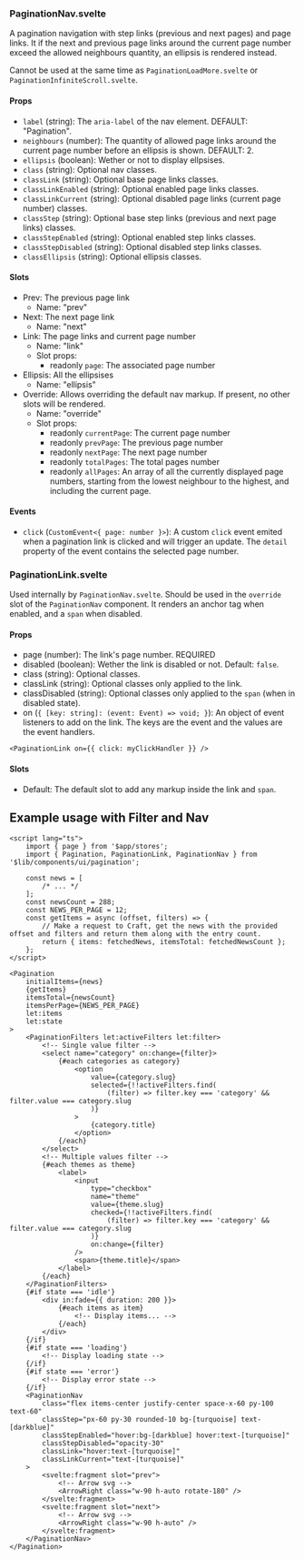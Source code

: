### PaginationNav.svelte

A pagination navigation with step links (previous and next pages) and page links. It if the next and
previous page links around the current page number exceed the allowed neighbours quantity, an
ellipsis is rendered instead.

Cannot be used at the same time as `PaginationLoadMore.svelte` or `PaginationInfiniteScroll.svelte`.

#### Props

-   `label` (string): The `aria-label` of the nav element. DEFAULT: "Pagination".
-   `neighbours` (number): The quantity of allowed page links around the current page number before
    an ellipsis is shown. DEFAULT: 2.
-   `ellipsis` (boolean): Wether or not to display ellpsises.
-   `class` (string): Optional nav classes.
-   `classLink` (string): Optional base page links classes.
-   `classLinkEnabled` (string): Optional enabled page links classes.
-   `classLinkCurrent` (string): Optional disabled page links (current page number) classes.
-   `classStep` (string): Optional base step links (previous and next page links) classes.
-   `classStepEnabled` (string): Optional enabled step links classes.
-   `classStepDisabled` (string): Optional disabled step links classes.
-   `classEllipsis` (string): Optional ellipsis classes.

#### Slots

-   Prev: The previous page link
    -   Name: "prev"
-   Next: The next page link
    -   Name: "next"
-   Link: The page links and current page number
    -   Name: "link"
    -   Slot props:
        -   readonly `page`: The associated page number
-   Ellipsis: All the ellipsises
    -   Name: "ellipsis"
-   Override: Allows overriding the default nav markup. If present, no other slots will be rendered.
    -   Name: "override"
    -   Slot props:
        -   readonly `currentPage`: The current page number
        -   readonly `prevPage`: The previous page number
        -   readonly `nextPage`: The next page number
        -   readonly `totalPages`: The total pages number
        -   readonly `allPages`: An array of all the currently displayed page numbers, starting from
            the lowest neighbour to the highest, and including the current page.

#### Events

-   `click` (`CustomEvent<{ page: number }>`): A custom `click` event emited when a pagination link
    is clicked and will trigger an update. The `detail` property of the event contains the selected
    page number.

### PaginationLink.svelte

Used internally by `PaginationNav.svelte`. Should be used in the `override` slot of the
`PaginationNav` component. It renders an anchor tag when enabled, and a `span` when disabled.

#### Props

-   page (number): The link's page number. REQUIRED
-   disabled (boolean): Wether the link is disabled or not. Default: `false`.
-   class (string): Optional classes.
-   classLink (string): Optional classes only applied to the link.
-   classDisabled (string): Optional classes only applied to the `span` (when in disabled state).
-   on (`{ [key: string]: (event: Event) => void; }`): An object of event listeners to add on the
    link. The keys are the event and the values are the event handlers.

```svelte
<PaginationLink on={{ click: myClickHandler }} />
```

#### Slots

-   Default: The default slot to add any markup inside the link and `span`.

## Example usage with Filter and Nav

```svelte
<script lang="ts">
	import { page } from '$app/stores';
	import { Pagination, PaginationLink, PaginationNav } from '$lib/components/ui/pagination';

	const news = [
		/* ... */
	];
	const newsCount = 288;
	const NEWS_PER_PAGE = 12;
	const getItems = async (offset, filters) => {
		// Make a request to Craft, get the news with the provided offset and filters and return them along with the entry count.
		return { items: fetchedNews, itemsTotal: fetchedNewsCount };
	};
</script>

<Pagination
	initialItems={news}
	{getItems}
	itemsTotal={newsCount}
	itemsPerPage={NEWS_PER_PAGE}
	let:items
	let:state
>
	<PaginationFilters let:activeFilters let:filter>
		<!-- Single value filter -->
		<select name="category" on:change={filter}>
			{#each categories as category}
				<option
					value={category.slug}
					selected={!!activeFilters.find(
						(filter) => filter.key === 'category' && filter.value === category.slug
					)}
				>
					{category.title}
				</option>
			{/each}
		</select>
		<!-- Multiple values filter -->
		{#each themes as theme}
			<label>
				<input
					type="checkbox"
					name="theme"
					value={theme.slug}
					checked={!!activeFilters.find(
						(filter) => filter.key === 'category' && filter.value === category.slug
					)}
					on:change={filter}
				/>
				<span>{theme.title}</span>
			</label>
		{/each}
	</PaginationFilters>
	{#if state === 'idle'}
		<div in:fade={{ duration: 200 }}>
			{#each items as item}
				<!-- Display items... -->
			{/each}
		</div>
	{/if}
	{#if state === 'loading'}
		<!-- Display loading state -->
	{/if}
	{#if state === 'error'}
		<!-- Display error state -->
	{/if}
	<PaginationNav
		class="flex items-center justify-center space-x-60 py-100 text-60"
		classStep="px-60 py-30 rounded-10 bg-[turquoise] text-[darkblue]"
		classStepEnabled="hover:bg-[darkblue] hover:text-[turquoise]"
		classStepDisabled="opacity-30"
		classLink="hover:text-[turquoise]"
		classLinkCurrent="text-[turquoise]"
	>
		<svelte:fragment slot="prev">
			<!-- Arrow svg -->
			<ArrowRight class="w-90 h-auto rotate-180" />
		</svelte:fragment>
		<svelte:fragment slot="next">
			<!-- Arrow svg -->
			<ArrowRight class="w-90 h-auto" />
		</svelte:fragment>
	</PaginationNav>
</Pagination>
```

